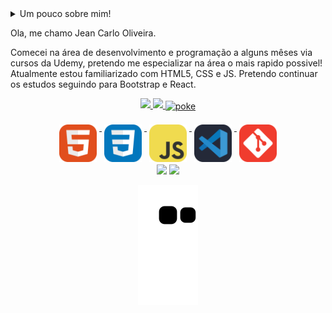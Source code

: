 <details>
 <summary>Um pouco sobre mim!
  
 Ola, me chamo Jean Carlo Oliveira.
  
 Comecei na área de desenvolvimento e programação a alguns mêses via cursos da Udemy, pretendo me especializar na área o mais rapido possivel!
  Atualmente estou familiarizado com HTML5, CSS e JS. Pretendo continuar os estudos seguindo para Bootstrap e React.
<!---
Jeanikt/Jeanikt is a ✨ special ✨ repository because its `README.md` (this file) appears on your GitHub profile.
You can click the Preview link to take a look at your changes.
--->

<div align="center">
  <a href="https://github.com/Jeanikt">
  <img height="180em" src="![Anurag's GitHub stats](https://github-readme-stats.vercel.app/api?username=Jeanikta&theme=transparent_icons=true)"/> 
  <img height="180em" src="https://github-readme-stats.vercel.app/api/top-langs/?username=Jeanikt&layout=compact&langs_count=7&theme=transparent"/>
   <img align="center"  alt="poke" src="https://steamuserimages-a.akamaihd.net/ugc/1788515362277971665/E0883FDCC48C2784C3350053FF19C51A5DE0BE2C/">
</div>
<div align="center" style="display: inline_block"><br>
  <img src="https://github.com/tandpfun/skill-icons/raw/main/icons/HTML.svg" alt="HTML" height="60" style="vertical-align:top; margin:4px">
<img src="https://github.com/tandpfun/skill-icons/raw/main/icons/CSS.svg" alt="CSS" height="60" style="vertical-align:top; margin:4px">
<img src="https://github.com/tandpfun/skill-icons/raw/main/icons/JavaScript.svg" alt="Javascript" height="60" style="vertical-align:top; margin:4px">
<img src="https://github.com/tandpfun/skill-icons/raw/main/icons/VSCode-Dark.svg" alt="VS Code" height="60" style="vertical-align:top; margin:4px">
<img src="https://github.com/tandpfun/skill-icons/raw/main/icons/Git.svg" alt="Git" height="60" style="vertical-align:top; margin:4px">
</div>
  
<div align="center"> 
  <a href="https://www.instagram.com/referira/" target="_blank"><img src="https://img.shields.io/badge/-Instagram-%23E4405F?style=for-the-badge&logo=instagram&logoColor=white" target="_blank"></a> 
  <a href="https://www.linkedin.com/in/referira/" target="_blank"><img src="https://img.shields.io/badge/-LinkedIn-%230077B5?style=for-the-badge&logo=linkedin&logoColor=white" target="_blank"></a>
 
  ![Snake animation](https://github.com/WaltRod/WaltRod/blob/output/github-contribution-grid-snake.svg)
 
</div>
